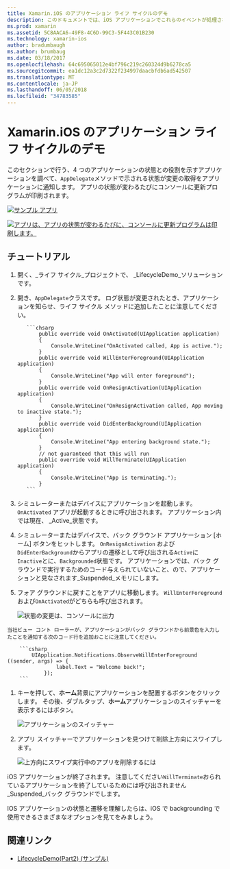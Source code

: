 ```yaml
---
title: Xamarin.iOS のアプリケーション ライフ サイクルのデモ
description: このドキュメントでは、iOS アプリケーションでこれらのイベントが処理されるタイミングと方法を示すアプリ デリゲートによって処理されるさまざまなライフ サイクル イベントについて説明します。
ms.prod: xamarin
ms.assetid: 5C8AACA6-49F8-4C6D-99C3-5F443C01B230
ms.technology: xamarin-ios
author: bradumbaugh
ms.author: brumbaug
ms.date: 03/18/2017
ms.openlocfilehash: 64c695065012e4bf796c219c260324d9b6278ca5
ms.sourcegitcommit: ea1dc12a3c2d7322f234997daacbfdb6ad542507
ms.translationtype: MT
ms.contentlocale: ja-JP
ms.lasthandoff: 06/05/2018
ms.locfileid: "34783585"
---
```

# <a name="application-lifecycle-demo-for-xamarinios"></a>Xamarin.iOS のアプリケーション ライフ サイクルのデモ

このセクションで行う、4 つのアプリケーションの状態との役割を示すアプリケーションを調べて、`AppDelegate`メソッドで示される状態が変更の取得をアプリケーションに通知します。 アプリの状態が変わるたびにコンソールに更新プログラムが印刷されます。

 [![](application-lifecycle-demo-images/image3.png "サンプル アプリ")](application-lifecycle-demo-images/image3.png#lightbox)

 [![](application-lifecycle-demo-images/image4.png "アプリは、アプリの状態が変わるたびに、コンソールに更新プログラムは印刷します。")](application-lifecycle-demo-images/image4.png#lightbox)

## <a name="walkthrough"></a>チュートリアル


  1. 開く、_ライフ サイクル_プロジェクトで、 _LifecycleDemo_ソリューションです。
  1. 開き、`AppDelegate`クラスです。 ログ状態が変更されたとき、アプリケーションを知らせ、ライフ サイクル メソッドに追加したことに注意してください。

            ```chsarp
                public override void OnActivated(UIApplication application)
                {
                    Console.WriteLine("OnActivated called, App is active.");
                }
                public override void WillEnterForeground(UIApplication application)
                {
                    Console.WriteLine("App will enter foreground");
                }
                public override void OnResignActivation(UIApplication application)
                {
                    Console.WriteLine("OnResignActivation called, App moving to inactive state.");
                }
                public override void DidEnterBackground(UIApplication application)
                {
                    Console.WriteLine("App entering background state.");
                }
                // not guaranteed that this will run
                public override void WillTerminate(UIApplication application)
                {
                    Console.WriteLine("App is terminating.");
                }
            ```

  1. シミュレーターまたはデバイスにアプリケーションを起動します。 `OnActivated` アプリが起動するときに呼び出されます。 アプリケーション内では現在、 _Active_状態です。
  1. シミュレーターまたはデバイスで、バック グラウンド アプリケーション [ホーム] ボタンをヒットします。 `OnResignActivation` および`DidEnterBackground`からアプリの遷移として呼び出される`Active`に`Inactive`とに、`Backgrounded`状態です。 アプリケーションでは、バック グラウンドで実行するためのコード与えられていないこと、ので、アプリケーションと見なされます_Suspended_メモリにします。
  1. フォア グラウンドに戻すことをアプリに移動します。 `WillEnterForeground` および`OnActivated`がどちらも呼び出されます。

        ![](application-lifecycle-demo-images/image4.png "状態の変更は、コンソールに出力")

    当社ビュー コント ローラーが、アプリケーションがバック グラウンドから前景色を入力したことを通知する次のコード行を追加おことに注意してください。

        ```csharp
            UIApplication.Notifications.ObserveWillEnterForeground ((sender, args) => {
                    label.Text = "Welcome back!";
                });
        ```

1. キーを押して、**ホーム**背景にアプリケーションを配置するボタンをクリックします。 その後、ダブルタップ、**ホーム**アプリケーションのスイッチャーを表示するにはボタン。
    
    ![](application-lifecycle-demo-images/app-switcher-.png "アプリケーションのスイッチャー")
  
1. アプリ スイッチャーでアプリケーションを見つけて削除上方向にスワイプします。
    
    ![](application-lifecycle-demo-images/app-switcher-swipe-.png "上方向にスワイプ実行中のアプリを削除するには") 
    
iOS アプリケーションが終了されます。 注意してください`WillTerminate`おられているアプリケーションを終了しているためには呼び出されません_Suspended_バック グラウンドでします。

IOS アプリケーションの状態と遷移を理解したらは、iOS で backgrounding で使用できるさまざまなオプションを見てをみましょう。



## <a name="related-links"></a>関連リンク

- [LifecycleDemo(Part2) (サンプル)](https://developer.xamarin.com/samples/monotouch/LifecycleDemo/)
